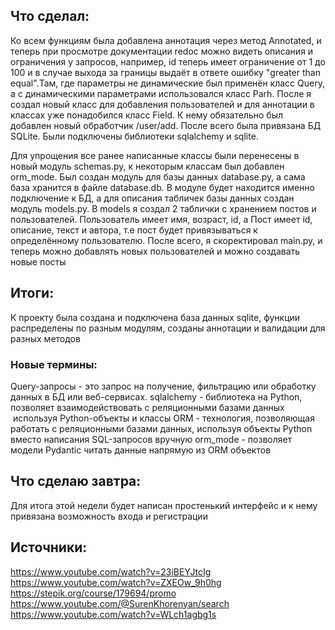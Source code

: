 ## Что сделал:
Ко всем функциям была добавлена аннотация через метод Annotated, и теперь при просмотре документации redoc можно видеть описания и ограничения у запросов, например, id теперь имеет ограничение от 1 до 100 и в случае выхода за границы выдаёт в ответе ошибку "greater than equal".Там, где параметры не динамические был применён класс Query, а с динамическими параметрами использовался класс Parh. После я создал новый класс для добавления пользователей и для аннотации в классах уже понадобился класс Field.
К нему обязательно был добавлен новый обработчик /user/add. После всего была привязана БД SQLite. Были подключены библиотеки sqlalchemy и sqlite.

Для упрощения все ранее написанные классы были перенесены в новый модуль schemas.py, к некоторым классам был добавлен orm_mode.
Был создан модуль для базы данных database.py, а сама база хранится в файле database.db. В модуле будет находится именно подключение к БД, а для описания табличек базы данных создан модуль models.py. В models я создал 2 таблички с хранением постов и пользователей. Пользователь имеет имя, возраст, id, а Пост имеет id, описание, текст и автора, т.е пост будет привязываться к определённому пользователю. После всего, я скоректировал main.py, и теперь можно добавлять новых пользователей и можно создавать новые посты

## Итоги:
К проекту была создана и подключена база данных sqlite, функции распределены по разным модулям, созданы аннотации и валидации для разных методов
### Новые термины:
Query-запросы - это запрос на получение, фильтрацию или обработку данных в БД или веб-сервисах.
sqlalchemy - библиотека на Python, позволяет взаимодействовать с реляционными базами данных  используя Python-объекты и классы
ORM - технология, позволяющая работать с реляционными базами данных, используя объекты Python вместо написания SQL-запросов вручную
orm_mode - позволяет модели Pydantic читать данные напрямую из ORM объектов
## Что сделаю завтра:
Для итога этой недели будет написан простенький интерфейс и к нему привязана возможность входа и регистрации

## Источники:
https://www.youtube.com/watch?v=23iBEYJtcIg
https://www.youtube.com/watch?v=ZXEOw_9h0hg
https://stepik.org/course/179694/promo
https://www.youtube.com/@SurenKhorenyan/search
https://www.youtube.com/watch?v=WLch1agbg1s
